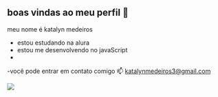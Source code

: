 ## boas vindas ao meu perfil 🌸
meu nome é katalyn medeiros

- estou estudando na alura
- estou me desenvolvendo no javaScript
- 
-você pode entrar em contato comigo 📫
katalynmedeiros3@gmail.com


![](https://media1.tenor.com/m/opEBWw0uddoAAAAC/umm.gif)
